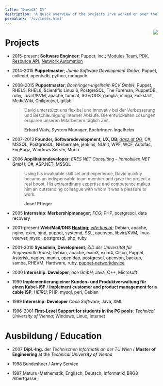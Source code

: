 ```yaml
---
title: "DavidS' CV"
description: "A quick overview of the projects I've worked on over the years"
permalink: '/cv/index.html'
---
```


<div style="float: right">
<img src="{{ '/assets/david.png' | relative_url }}" />
</div>

# Projects

* 2015-present **Software Engineer**; Puppet, Inc.; [Modules Team](https://forge.puppet.com/supported),
  [PDK](https://puppet.com/docs/pdk/1.x/pdk.html), [Resource API](https://puppet.com/docs/puppet/6.0/custom_resources.html), [Network Automation](https://github.com/orgs/puppetlabs/teams/networking/repositories)

* 2014-2015  **Puppetmaster**;
  *Jumio Software Development GmbH*;
  Puppet, collectd, opentsdb, python, mongodb

* 2008-2015  **Puppetmaster**;
  *Boehringer-Ingelheim RCV GmbH*; Puppet, RHEL5, RHEL6,
  Scientific Linux 6, PostgreSQL, The Foreman, PuppetDB,
  ruby, libvirt/KVM, apache, tomcat, SGE/OGS, ganglia,
  icinga, kickstart, MediaWiki, Chiliproject, gitlab

  > David unterstützt uns flexibel und innovativ bei der Verbesserung und
  > Beschleunigung interner Abläufe. Die entwickelten Lösungen ersparen
  > unseren Mitarbeitern täglich Zeit.
  >
  > **Erhard Wais, System Manager, Boehringer-Ingelheim**

* 2007-2013  **Founder, Softwaredevelopment, UX, DB**;
  *[dasz.at OG](http://dasz.at)*; C#, MSSQL, PostgreSQL, NHibernate,
  jenkins, NUnit, WPF, WCF, Autofac, FogBugz, Windows Server, Mono

* 2006    **Applikationdeveloper**;
  *ERES NET Consulting – Immobilien.NET GmbH*;
  C#, ASP.NET, MSSQL

  > Using his invaluable skill set and experience, David quickly became
  > an indispensable team member and gave the project a real boost. His
  > extraordinary expertise and competence makes him an outstanding
  > colleague with whom it was a pleasure to work.
  >
  > **Josef Pfleger**

* 2005    **Internship: Merbershipmanager**;
  *FCG*; PHP, postgresql, data recovery

* 2001-present  **Web/Mail/DNS [Hosting](https://github.com/DavidS/dasz-configuration/tree/master/modules/hosting)**;
  *[edv-bus.at](http://www.edv-bus.at/)*; Debian, apache, nginx, exim, bind,
  puppet, systemd, SSL, openvpn, libvirt/KVM, linux-vserver, mysql, postgresql,
  php, ruby

* 2001-2010  **Sysadmin, Development**;
  *ZID der Universität für Angewandte Kunst*;
  Debian, apache, exim3, exim4, Cisco, Puppet, Asterisk, nagios, munin,
  openldap, postgresql, openvpn, backup, samba, RHEVM, Hardware, ruby,
  [puppet-networkdevice](https://github.com/uniak/puppet-networkdevice)

* 2000  **Internship: Developer**;
    *ace GmbH*; Java, C++, Microsoft

* 1999  **Implementierung einer Kunden- und Produktverwaltung für einen Kabel-ISP**
    / **Implement customer and product management for a cable ISP**;
    *HEIRU*; PHP, mysql, perl, Debian

* 1999  **Internship: Developer**
    *Coco Software*; Java, XML

* 1996-2001 **First-Level Support for students in the PC pools**;
    *Technical University of Vienna*;
    Windows, Linux, Internet

# Ausbildung / Education

* 2007  **Dipl.-Ing.** der *Technischen Informatik an der TU Wien* /
  **Master of Engineering** at the *Technical University of Vienna*

* 1998  Bundesheer / Army Service

* 1997  Matura (Mathematik, Englisch, Deutsch, Informatik) BRG8 Albertgasse
